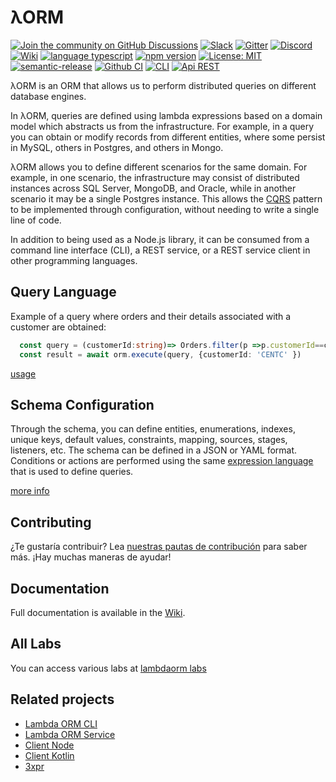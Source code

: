 # λORM

[![Join the community on GitHub Discussions](https://img.shields.io/badge/Join%20the%20community-on%20GitHub%20Discussions-blue.svg)](https://github.com/lambda-orm/lambdaorm/discussions)
[![Slack](https://img.shields.io/badge/chat-on%20slack-orange)](https://join.slack.com/t/nuevoespaciod-xo58767/shared_invite/zt-29ix7pc2r-Wd_ZBWnWRDv_5DM4NPtVhQ)
[![Gitter](https://badges.gitter.im/lambdaorm/community.svg)](https://app.gitter.im/#/room/#lambdaorm-how-to-contribute:gitter.im)
[![Discord](https://img.shields.io/badge/chat-on%20discord-orange)](https://discord.com/invite/yXT6XBX2)
[![Wiki](https://img.shields.io/badge/doc-wiki-yellow)](https://github.com/lambda-orm/lambdaorm/wiki)
[![language typescript](https://img.shields.io/badge/language-typescript-blue)](https://www.npmjs.com/package/lambdaorm)
[![npm version](https://img.shields.io/badge/npm-10.2.5-green)](https://www.npmjs.com/package/lambdaorm)
[![License: MIT](https://img.shields.io/badge/License-MIT-yellow.svg)](https://opensource.org/licenses/MIT)
[![semantic-release](https://img.shields.io/badge/%20%20%F0%9F%93%A6%F0%9F%9A%80-semantic--release-e10079.svg)](https://github.com/semantic-release/semantic-release)
[![Github CI](https://img.shields.io/badge/Github-CI-red.svg)](https://github.com/lambda-orm/lambdaorm/actions?query=workflow%3A%22publish%22)
[![CLI](https://img.shields.io/badge/Api-CLI-blue.svg)](https://www.npmjs.com/package/lambdaorm-cli)
[![Api REST](https://img.shields.io/badge/Api-REST-blue.svg)](https://github.com/lambda-orm/lambdaorm-svc)

λORM is an ORM that allows us to perform distributed queries on different database engines.

In λORM, queries are defined using lambda expressions based on a domain model which abstracts us from the infrastructure. For example, in a query you can obtain or modify records from different entities, where some persist in MySQL, others in Postgres, and others in Mongo.

λORM allows you to define different scenarios for the same domain. For example, in one scenario, the infrastructure may consist of distributed instances across SQL Server, MongoDB, and Oracle, while in another scenario it may be a single Postgres instance. This allows the [CQRS](https://microservices.io/patterns/data/cqrs.html) pattern to be implemented through configuration, without needing to write a single line of code.

In addition to being used as a Node.js library, it can be consumed from a command line interface (CLI), a REST service, or a REST service client in other programming languages.

## Query Language

Example of a query where orders and their details associated with a customer are obtained:

```Typescript
  const query = (customerId:string)=> Orders.filter(p =>p.customerId==customerId).include(p=>p.details).page(1,1)
  const result = await orm.execute(query, {customerId: 'CENTC' })
```

[usage](https://github.com/lambda-orm/lambdaorm/wiki/Usage)

## Schema Configuration

Through the schema, you can define entities, enumerations, indexes, unique keys, default values, constraints, mapping, sources, stages, listeners, etc. The schema can be defined in a JSON or YAML format. Conditions or actions are performed using the same [expression language](https://www.npmjs.com/package/3xpr) that is used to define queries.

[more info](https://github.com/lambda-orm/lambdaorm/wiki/Schema)

## Contributing

¿Te gustaría contribuir? Lea [nuestras pautas de contribución](https://github.com/lambda-orm/lambdaorm/blob/main/CONTRIBUTING.md) para saber más. ¡Hay muchas maneras de ayudar!

## Documentation

Full documentation is available in the [Wiki](https://github.com/lambda-orm/lambdaorm/wiki).

## All Labs

You can access various labs at [lambdaorm labs](https://github.com/lambda-orm/lambdaorm-labs)

## Related projects

- [Lambda ORM CLI](https://www.npmjs.com/package/lambdaorm-cli)
- [Lambda ORM Service](https://github.com/lambda-orm/lambdaorm-svc)
- [Client Node](https://www.npmjs.com/package/lambdaorm-client-node)
- [Client Kotlin](https://github.com/lambda-orm/lambdaorm-client-kotlin)
- [3xpr](https://www.npmjs.com/package/3xpr)
